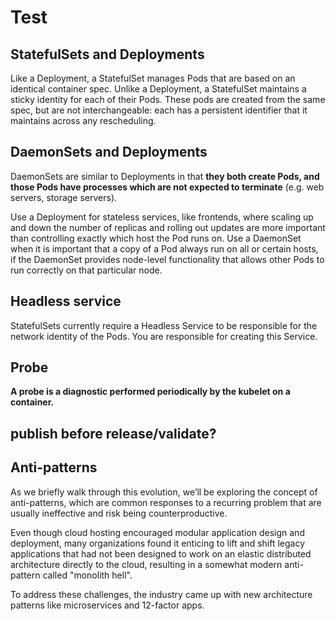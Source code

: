 # Test

## StatefulSets and Deployments

Like a Deployment, a StatefulSet manages Pods that are based on an identical container spec. Unlike a Deployment, a StatefulSet maintains a sticky identity for each of their Pods. These pods are created from the same spec, but are not interchangeable: each has a persistent identifier that it maintains across any rescheduling.  

## DaemonSets and Deployments

DaemonSets are similar to Deployments in that **they both create Pods, and those Pods have processes which are not expected to terminate** (e.g. web servers, storage servers).

Use a Deployment for stateless services, like frontends, where scaling up and down the number of replicas and rolling out updates are more important than controlling exactly which host the Pod runs on. Use a DaemonSet when it is important that a copy of a Pod always run on all or certain hosts, if the DaemonSet provides node-level functionality that allows other Pods to run correctly on that particular node.

## Headless service

StatefulSets currently require a Headless Service to be responsible for the network identity of the Pods. You are responsible for creating this Service.

## Probe

**A probe is a diagnostic performed periodically by the kubelet on a container.**

## publish before release/validate?


## Anti-patterns

As we briefly walk through this evolution, we’ll be exploring the concept of anti-patterns, which are common responses to a recurring problem that are usually ineffective and risk being counterproductive.

Even though cloud hosting encouraged modular application design and deployment, many organizations found it enticing to lift and shift legacy applications that had not been designed to work on an elastic distributed architecture directly to the cloud, resulting in a somewhat modern anti-pattern called "monolith hell".

To address these challenges, the industry came up with new architecture patterns like microservices and 12-factor apps.
